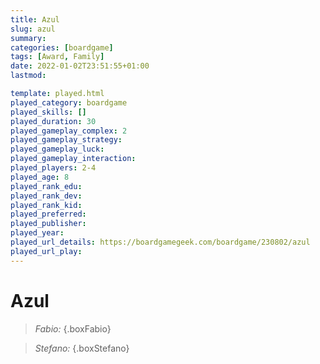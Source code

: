 ```yaml
---
title: Azul
slug: azul
summary: 
categories: [boardgame]
tags: [Award, Family]
date: 2022-01-02T23:51:55+01:00
lastmod: 

template: played.html
played_category: boardgame
played_skills: []
played_duration: 30
played_gameplay_complex: 2
played_gameplay_strategy: 
played_gameplay_luck: 
played_gameplay_interaction: 
played_players: 2-4
played_age: 8
played_rank_edu: 
played_rank_dev: 
played_rank_kid: 
played_preferred: 
played_publisher: 
played_year: 
played_url_details: https://boardgamegeek.com/boardgame/230802/azul
played_url_play: 
---
```


# Azul

> *Fabio:* 
{.boxFabio}

> *Stefano:* 
{.boxStefano}

